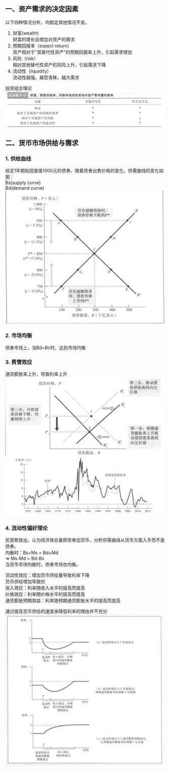 ## 一、资产需求的决定因素  
以下四种情况分析，均假定其他情况不变。
1. 财富(wealth)  
   财富的增长会增加对资产的需求  
2. 预期回报率（expect return）  
   资产相对于"其替代性资产"的预期回报率上升，引起需求增加  
3. 风险（risk）  
   相对其他替代性资产的风险上升，引起需求下降  
4. 流动性（liquidity）  
   流动性越强，越受青睐，越大需求  
   
投资组合理论  
![](1.png)  
## 二、货币市场供给与需求  
### 1. 供给曲线  
给定1年期贴现面值1000元的债券，随着债券出售价格的变化，供需曲线的变化如图：  
Bs(supply curve)  
Bd(demand curve)  
![](2.png)  
### 2. 市场均衡  
债券市场上，当Bd=Bc时，达到市场均衡  
### 3. 费雪效应  
通货膨胀率上升，导致利率上升  
![](3.png)  
![](4.png)  
### 4. 流动性偏好理论  
凯恩斯提出。认为经济体总量即债券加货币，分析供需曲线从货币方面入手而不是债券。  
均衡时：Bs+Ms = Bd+Md  
=> Ms-Md = Bd-Bs  
当货币市场均衡时，债券市场也均衡。  
  
流动性效应：增加货币供给量导致利率下降   
货币供给增加导致的  
收入效应：利率随收入水平的提高而提高  
价格效应：利率随价格水平的提高而提高  
通货膨胀预期效益：利率随预期通货膨胀水平的提高而提高  
  
通过提高货币供给的速度来降低利率的理由并不充分  
![](5.png)